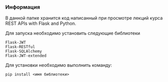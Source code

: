 ### Информация

В данной папке хранится код написанный при просмотре лекций курса REST APIs with Flask and Python.

Для запуска необходимо установить следующие библиотеки
```
Flask-JWT
Flask-RESTful
Flask-SQLAlchemy
Flask-JWT-extended
```

Для установки необходимо выполнить команду:
```
pip install <имя библиотеки>
```